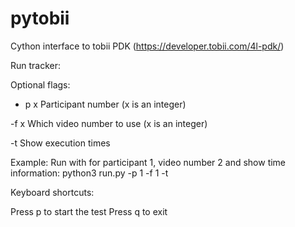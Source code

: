 # pytobii
Cython interface to tobii PDK (https://developer.tobii.com/4l-pdk/)


Run tracker:


Optional flags:
- p x Participant number (x is an integer)

-f x Which video number to use (x is an integer)

-t Show execution times


Example:
Run with for participant 1, video number 2 and show time information:
python3 run.py -p 1 -f 1 -t 

Keyboard shortcuts:

Press p to start the test
Press q to exit